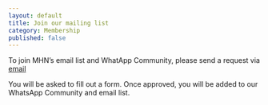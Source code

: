 ```yaml
---
layout: default
title: Join our mailing list
category: Membership
published: false
---
```


To join MHN’s email list and WhatApp Community, please send a request via [email](mailto:mhnsocal@gmail.com)

You will be asked to fill out a form. Once approved, you will be added to our WhatsApp Community and email list.

<script type="text/javascript" src="http://form.jotform.us/jsform/41378137793161"></script>
